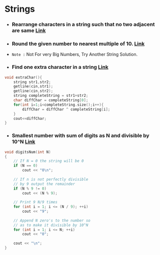 # Strings

- ### Rearrange characters in a string such that no two adjacent are same [Link](https://www.geeksforgeeks.org/rearrange-characters-string-no-two-adjacent/) 

- ### Round the given number to nearest multiple of 10.  [Link](https://www.geeksforgeeks.org/round-the-given-number-to-nearest-multiple-of-10/)
- `Note :` Not For very Big Numbers, Try Another String Solution.

- ### Find one extra character in a string [Link](https://www.geeksforgeeks.org/find-one-extra-character-string/)
```cpp
void extraChar(){
	string str1,str2;
	getline(cin,str1);
	getline(cin,str2);
	string completeString = str1+str2;
	char diffChar = completeString[0];
	for(int i=1;i<completeString.size();i++){
		diffChar = diffChar ^ completeString[i];
	}
	cout<<diffChar;
}
```

- ### Smallest number with sum of digits as N and divisible by 10^N [Link](https://www.geeksforgeeks.org/smallest-number-sum-digits-n-divisible-10n/)

```cpp
void digitsNum(int N)
{
    // If N = 0 the string will be 0
    if (N == 0)
        cout << "0\n";
     
    // If n is not perfectly divisible
    // by 9 output the remainder
    if (N % 9 != 0)
        cout << (N % 9);
     
    // Print 9 N/9 times
    for (int i = 1; i <= (N / 9); ++i)
        cout << "9";
     
    // Append N zero's to the number so
    // as to make it divisible by 10^N
    for (int i = 1; i <= N; ++i)
        cout << "0";
     
    cout << "\n";
}
```

